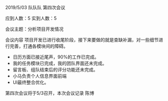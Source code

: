 2019/5/03  队队队 第四次会议

应到人数：5  实到人数：5

会议主题：分析项目开发情况

会议内容
项目开发已进行收尾阶段，接下来要做的就是查缺补漏，对一些细节进行完善，打通各模块间的障碍。

- 日历方面已接近尾声，90%的工作已完成。
- 我的任务模块已完成，我的团队界面还未完成。
- 留言板、组队结束后的评分功能还未完成。
- 小马负责个人信息界面前端
- UI最终整合优化。

第四次会议将于5/3召开，本次会议记录 陈博
